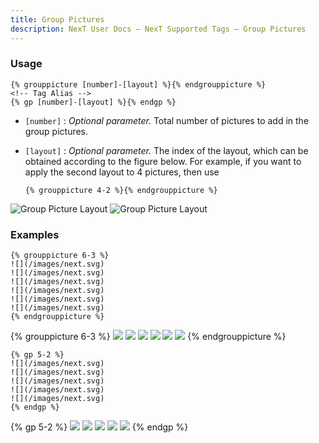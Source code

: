 ```yaml
---
title: Group Pictures
description: NexT User Docs – NexT Supported Tags – Group Pictures
---
```


### Usage

```jinja
{% grouppicture [number]-[layout] %}{% endgrouppicture %}
<!-- Tag Alias -->
{% gp [number]-[layout] %}{% endgp %}
```

- `[number]` : *Optional parameter.* Total number of pictures to add in the group pictures.
- `[layout]` : *Optional parameter.* The index of the layout, which can be obtained according to the figure below. For example, if you want to apply the second layout to 4 pictures, then use

    ```jinja
    {% grouppicture 4-2 %}{% endgrouppicture %}
    ```

![Group Picture Layout](/images/group-picture-1.png)
![Group Picture Layout](/images/group-picture-2.png)

### Examples

```jinja
{% grouppicture 6-3 %}
![](/images/next.svg)
![](/images/next.svg)
![](/images/next.svg)
![](/images/next.svg)
![](/images/next.svg)
![](/images/next.svg)
{% endgrouppicture %}
```

{% grouppicture 6-3 %}
![](/images/next.svg)
![](/images/next.svg)
![](/images/next.svg)
![](/images/next.svg)
![](/images/next.svg)
![](/images/next.svg)
{% endgrouppicture %}

```jinja
{% gp 5-2 %}
![](/images/next.svg)
![](/images/next.svg)
![](/images/next.svg)
![](/images/next.svg)
![](/images/next.svg)
{% endgp %}
```

{% gp 5-2 %}
![](/images/next.svg)
![](/images/next.svg)
![](/images/next.svg)
![](/images/next.svg)
![](/images/next.svg)
{% endgp %}
